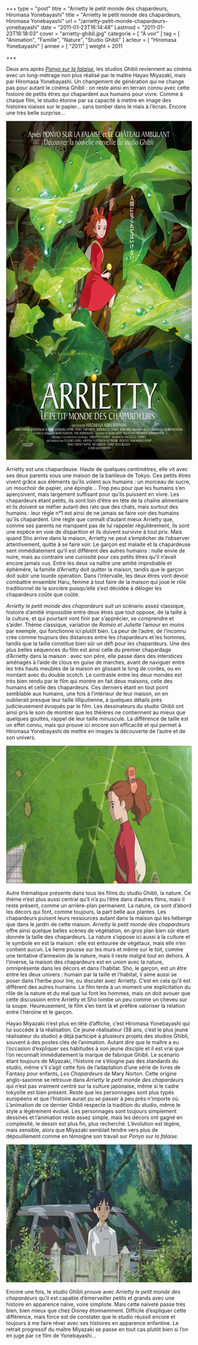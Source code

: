 +++
type = "post"
titre = "Arrietty le petit monde des chapardeurs, Hiromasa Yonebayashi"
title = "Arrietty le petit monde des chapardeurs, Hiromasa Yonebayashi"
url = "/arrietty-petit-monde-chapardeurs-yonebayashi"
date = "2011-01-23T16:14:48"
Lastmod = "2011-01-23T16:18:03"
cover = "arrietty-ghibli.jpg"
categorie = [ "À voir" ]
tag = [ "Animation", "Famille", "Nature", "Studio Ghibli" ]
acteur = [ "Hiromasa Yonebayashi" ]
annee = [ "2011" ]
weight = 2011

+++

<p>Deux ans après <em><a href="http://voiretmanger.fr/2009/04/12/ponyo-sur-la-falaise-miyazaki/">Ponyo sur la falaise</a></em>, les studios Ghibli reviennent au cinéma avec un long-métrage non plus réalisé par le maître Hayao Miyazaki, mais par Hiromasa Yonebayashi. Un changement de génération qui ne change pas pour autant le cinéma Ghibli : on reste ainsi en terrain connu avec cette histoire de petits êtres qui chapardent aux humains pour vivre. Comme à chaque film, le studio étonne par sa capacité à mettre en image des histoires niaises sur le papier… sans tomber dans le niais à l&rsquo;écran. Encore une très belle surprise…</p>
<p><a href="http://www.allocine.fr/film/fichefilm_gen_cfilm=176684.html"> </a></p>
<p style="text-align: center;"><a href="http://www.allocine.fr/film/fichefilm_gen_cfilm=176684.html"></a></p>
<p><a href="http://www.allocine.fr/film/fichefilm_gen_cfilm=176684.html"></p>
<div style="text-align: center;"><img class="aligncenter" src="arrietty-yonebayashi.jpg" border="0" alt="arrietty-yonebayashi.jpg" width="690" height="919" /></div>
<p></a></p>
<p>Arrietty est une chapardeuse. Haute de quelques centimètres, elle vit avec ses deux parents sous une maison de la banlieue de Tokyo. Ces petits êtres vivent grâce aux éléments qu&rsquo;ils volent aux humains : un morceau de sucre, un mouchoir de papier, une épingle… Trop peu pour que les humains s&rsquo;en aperçoivent, mais largement suffisant pour qu&rsquo;ils puissent en vivre. Les chapardeurs étant petits, ils sont loin d&rsquo;être en tête de la chaîne alimentaire et ils doivent se méfier autant des rats que des chats, mais surtout des humains : leur règle n°1 est ainsi de ne jamais se faire voir des humains qu&rsquo;ils chapardent. Une règle que connaît d&rsquo;autant mieux Arrietty que, comme ses parents ne manquent pas de lui rappeler régulièrement, ils sont une espèce en voie de disparition et ils doivent survivre à tout prix. Mais quand Sho arrive dans la maison, Arrietty ne peut s&rsquo;empêcher de l&rsquo;observer attentivement, quitte à se faire voir. Le garçon est malade et la chapardeuse sent immédiatement qu&rsquo;il est différent des autres humains : nulle envie de nuire, mais au contraire une curiosité pour ces petits êtres qu&rsquo;il n&rsquo;avait encore jamais vus. Entre les deux va naître une amitié improbable et éphémère, la famille d&rsquo;Arrietty doit quitter la maison, tandis que le garçon doit subir une lourde opération. Dans l&rsquo;intervalle, les deux êtres vont devoir combattre ensemble Haru, femme à tout faire de la maison qui joue le rôle traditionnel de la sorcière puisqu&rsquo;elle s&rsquo;est décidée à déloger les chapardeurs coûte que coûte.</p>
<p><em>Arrietty le petit monde des chapardeurs</em> suit un scénario assez classique, histoire d&rsquo;amitié impossible entre deux êtres que tout oppose, de la taille à la culture, et qui pourtant vont finir par s&rsquo;apprécier, se comprendre et s&rsquo;aider. Thème classique, variation de <em>Roméo et Juliette</em> l&rsquo;amour en moins par exemple, qui fonctionne ici plutôt bien. La peur de l&rsquo;autre, de l&rsquo;inconnu crée comme toujours des distances entre les chapardeurs et les hommes, tandis que la taille constitue bien sûr un défi pour les chapardeurs. Une des plus belles séquences du film est ainsi celle du premier chapardage d&rsquo;Arrietty dans la maison : avec son père, elle passe dans des interstices aménagés à l&rsquo;aide de clous en guise de marches, avant de naviguer entre les très hauts meubles de la maison en glissant le long de cordes, ou en montant avec du double scotch. Le contraste entre les deux mondes est très bien rendu par le film qui montre en fait deux maisons, celle des humains et celle des chapardeurs. Ces derniers étant en tout point semblable aux humains, une fois à l&rsquo;intérieur de leur maison, on en oublierait presque leur taille lilliputienne, à quelques détails près judicieusement évoqués par le film. Les dessinateurs du studio Ghibli ont ainsi pris le soin de montrer que les théières ne contiennent au mieux que quelques gouttes, rappel de leur taille minuscule. La différence de taille est un effet connu, mais qui prouve ici encore son efficacité et qui permet à Hiromasa Yonebayashi de mettre en images la découverte de l&rsquo;autre et de son univers.</p>
<div style="text-align: center;"><img class="aligncenter" src="arrietty-Yonebayashi-ghibli.jpg" border="0" alt="arrietty-Yonebayashi-ghibli.jpg" width="690" height="374" /></div>
<p>Autre thématique présente dans tous les films du studio Ghibli, la nature. Ce thème n&rsquo;est plus aussi central qu&rsquo;il n&rsquo;a pu l&rsquo;être dans d&rsquo;autres films, mais il reste présent, comme un arrière-plan permanent. La nature, ce sont d&rsquo;abord les décors qui font, comme toujours, la part belle aux plantes. Les chapardeurs puisent leurs ressources autant dans la maison qui les héberge que dans le jardin de cette maison. <em>Arrietty le petit monde des chapardeurs</em> offre ainsi quelque belles scènes de végétation, en gros plan bien sûr étant donnée la taille des chapardeurs. La nature s&rsquo;oppose ici aussi à la culture et le symbole en est la maison : elle est entourée de végétaux, mais elle n&rsquo;en contient aucun. Le lierre pousse sur les murs et même sur le toit, comme une tentative d&rsquo;annexion de la nature, mais il reste malgré tout en dehors. À l&rsquo;inverse, la maison des chapardeurs est en union avec la nature, omniprésente dans les décors et dans l&rsquo;habitat. Sho, le garçon, est un être entre les deux univers : humain par la taille et l&rsquo;habitat, il aime aussi se poser dans l&rsquo;herbe pour lire, ou discuter avec Arrietty. C&rsquo;est en cela qu&rsquo;il est différent des autres humains. Le film tente à un moment une explicitation du rôle de la nature et du mal que lui font les hommes, mais on doit avouer que cette discussion entre Arrietty et Sho tombe un peu comme un cheveu sur la soupe. Heureusement, le film s&rsquo;en tient là et préfère valoriser la relation entre l’héroïne et le garçon.</p>
<p>Hayao Miyazaki n&rsquo;est plus en tête d&rsquo;affiche, c&rsquo;est Hiromasa Yonebayashi qui lui succède à la réalisation. Ce jeune réalisateur (38 ans, c&rsquo;est le plus jeune réalisateur du studio) a déjà participé à plusieurs projets des studios Ghibli, souvent à des postes clés de l&rsquo;animation. Autant dire que le maître a eu l&rsquo;occasion d&rsquo;expliquer ses habitudes à son jeune disciple et il est vrai que l&rsquo;on reconnaît immédiatement la marque de fabrique Ghibli. Le scénario étant toujours de Miyazaki, l&rsquo;histoire ne s&rsquo;éloigne pas des standards du studio, même s&rsquo;il s&rsquo;agit cette fois de l&rsquo;adaptation d&rsquo;une série de livres de Fantasy pour enfants, <em>Les Chapardeurs</em> de Mary Norton. Cette origine anglo-saxonne se retrouve dans <em>Arrietty le petit monde des chapardeurs</em> qui n&rsquo;est pas vraiment centré sur la culture japonaise, même si le cadre tokyoïte est bien présent. Reste que les personnages sont plus typés européens et que l&rsquo;histoire aurait pu se passer à peu près n&rsquo;importe où. L&rsquo;animation de ce dernier Ghibli respecte la tradition du studio, même le style a légèrement évolué. Les personnages sont toujours simplement dessinés et l&rsquo;animation reste assez simple, mais les décors ont gagné en complexité, le dessin est plus fin, plus recherché. L&rsquo;évolution est légère, mais sensible, alors que Miyazaki semblait tendre vers plus de dépouillement comme en témoigne son travail sur <em>Ponyo sur la falaise</em>.</p>
<div style="text-align: center;"><img class="aligncenter" src="ghibli-yonebayashi-arrietty.jpg" border="0" alt="ghibli-yonebayashi-arrietty.jpg" width="690" height="374" /></div>
<p>Encore une fois, le studio Ghibli prouve avec <em>Arrietty le petit monde des chapardeurs</em> qu&rsquo;il est capable d&rsquo;émerveiller petits et grands avec une histoire en apparence naïve, voire simpliste. Mais cette naïveté passe très bien, bien mieux que chez Disney étonnamment. Difficile d&rsquo;expliquer cette différence, mais force est de constater que le studio réussit encore et toujours à me faire rêver avec ses histoires en apparence enfantine. Le retrait progressif du maître Miyazaki se passe en tout cas plutôt bien si l&rsquo;on en juge par ce film de Yonebayashi…</p>

